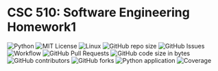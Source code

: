 # CSC 510: Software Engineering Homework1
![Python](https://img.shields.io/badge/Python-3776AB?style=for-the-badge&logo=python&logoColor=white) ![MIT License](https://img.shields.io/badge/License-MIT-red.svg) ![Linux](https://img.shields.io/badge/Linux-FCC624?style=for-the-badge&logo=linux&logoColor=black) ![GitHub repo size](https://img.shields.io/github/repo-size/CSC510-SE-HW1/hw1) ![GitHub Issues](https://img.shields.io/github/issues/CSC510-SE-HW1/hw1) ![Workflow](https://github.com/CSC510-SE-HW1/hw1/actions/workflows/main.yml/badge.svg) ![GitHub Pull Requests](https://img.shields.io/github/issues-pr/CSC510-SE-HW1/hw1) ![GitHub code size in bytes](https://img.shields.io/github/languages/code-size/CSC510-SE-HW1/hw1) ![GitHub contributors](https://img.shields.io/github/contributors/CSC510-SE-HW1/hw1) ![GitHub forks](https://img.shields.io/github/forks/CSC510-SE-HW1/hw1) ![Python application](https://github.com/CSC510-SE-HW1/hw1/actions/workflows/python-app.yml/badge.svg)
![Coverage](./coverage.svg)


